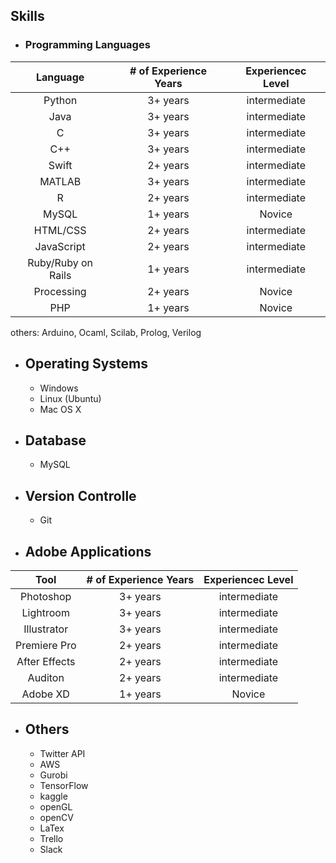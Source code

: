 ## Skills

- ### Programming Languages

| **Language** |**# of Experience Years**|**Experiencec Level**|
| :--------: | :----------: | :----------: |
| Python| 3+ years |intermediate|
| Java | 3+ years |intermediate|
| C | 3+ years |intermediate|
| C++ | 3+ years |intermediate|
| Swift | 2+ years |intermediate|
| MATLAB | 3+ years |intermediate|
| R | 2+ years |intermediate|
| MySQL | 1+ years |Novice|
| HTML/CSS | 2+ years |intermediate|
| JavaScript | 2+ years |intermediate|
| Ruby/Ruby on Rails | 1+ years |intermediate|
| Processing | 2+ years |Novice|
| PHP | 1+ years |Novice|


others: Arduino, Ocaml, Scilab, Prolog, Verilog


- ## Operating Systems
    - Windows
    - Linux (Ubuntu)
    - Mac OS X

- ## Database
    - MySQL

- ## Version Controlle
    - Git


- ## Adobe Applications

| **Tool** |**# of Experience Years**|**Experiencec Level**|
| :--------: | :----------: | :----------: |
| Photoshop| 3+ years |intermediate|
| Lightroom| 3+ years |intermediate|
| Illustrator| 3+ years |intermediate|
| Premiere Pro| 2+ years |intermediate|
| After Effects| 2+ years |intermediate|
| Auditon| 2+ years |intermediate|
| Adobe XD| 1+ years |Novice|


- ## Others
    - Twitter API
    - AWS
    - Gurobi
    - TensorFlow
    - kaggle 
    - openGL
    - openCV
    - LaTex
    - Trello
    - Slack


